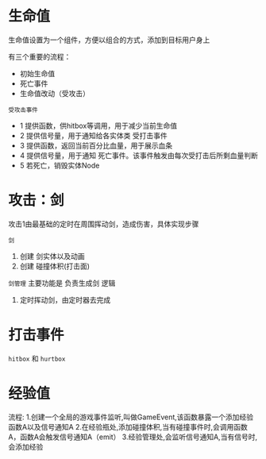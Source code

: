 # 生命值

生命值设置为一个组件，方便以组合的方式，添加到目标用户身上

有三个重要的流程：
- 初始生命值
- 死亡事件
- 生命值改动（受攻击）
  
`受攻击事件`

- 1 提供函数，供hitbox等调用，用于减少当前生命值
- 2 提供信号量，用于通知给各实体类 受打击事件
- 3 提供函数，返回当前百分比血量，用于展示血条
- 4 提供信号量，用于通知 死亡事件。该事件触发由每次受打击后所剩血量判断
- 5 若死亡，销毁实体Node

# 攻击：剑

攻击1由最基础的定时在周围挥动剑，造成伤害，具体实现步骤

`剑`
1. 创建 剑实体以及动画 
2. 创建 碰撞体积(打击面)

`剑管理`
主要功能是 负责生成剑 逻辑
1. 定时挥动剑，由定时器去完成


# 打击事件
`hitbox` 和 `hurtbox`


# 经验值
流程:
	1.创建一个全局的游戏事件监听,叫做GameEvent,该函数暴露一个添加经验函数A以及信号通知A
	2.在经验瓶处,添加碰撞体积,当有碰撞事件时,会调用函数A，函数A会触发信号通知A（emit）
	3.经验管理处,会监听信号通知A,当有信号时,会添加经验
